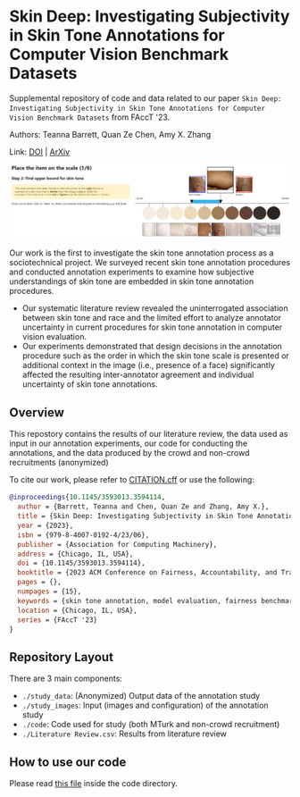 # Skin Deep: Investigating Subjectivity in Skin Tone Annotations for Computer Vision Benchmark Datasets

Supplemental repository of code and data related to our paper `Skin Deep: Investigating Subjectivity in Skin Tone Annotations for Computer Vision Benchmark Datasets` from FAccT '23.

Authors: Teanna Barrett, Quan Ze Chen, Amy X. Zhang

Link: [DOI](https://doi.org/10.1145/3593013.3594114) | [ArXiv](https://arxiv.org/abs/to.be.issued)

![Overview Diagram](https://github.com//Social-Futures-Lab/skin-deep/blob/main/overview.png?raw=true)

Our work is the first to investigate the skin tone annotation process as a sociotechnical project. We surveyed recent skin tone annotation procedures and conducted annotation experiments to examine how subjective understandings of skin tone are embedded in skin tone annotation procedures.
- Our systematic literature review revealed the uninterrogated association between skin tone and race and the limited effort to analyze annotator uncertainty in current procedures for skin tone annotation in computer vision evaluation. 
- Our experiments demonstrated that design decisions in the annotation procedure such as the order in which the skin tone scale is presented or additional context in the image (i.e., presence of a face) significantly affected the resulting inter-annotator agreement and individual uncertainty of skin tone annotations.

## Overview 
This repostory contains the results of our literature review, the data used as input in our annotation experiments, our code for conducting the annotations, and the data produced by the crowd and non-crowd recruitments (anonymized)

To cite our work, please refer to [CITATION.cff](CITATION.cff) or use the 
following:

```bibtex
@inproceedings{10.1145/3593013.3594114,
  author = {Barrett, Teanna and Chen, Quan Ze and Zhang, Amy X.},
  title = {Skin Deep: Investigating Subjectivity in Skin Tone Annotations for Computer Vision Benchmark Datasets},
  year = {2023},
  isbn = {979-8-4007-0192-4/23/06},
  publisher = {Association for Computing Machinery},
  address = {Chicago, IL, USA},
  doi = {10.1145/3593013.3594114},
  booktitle = {2023 ACM Conference on Fairness, Accountability, and Transparency},
  pages = {},
  numpages = {15},
  keywords = {skin tone annotation, model evaluation, fairness benchmark datasets, facial recognition, computer vision},
  location = {Chicago, IL, USA},
  series = {FAccT '23}
}
```

## Repository Layout

There are 3 main components:
- `./study_data`: (Anonymized) Output data of the annotation study
- `./study_images`: Input (images and configuration) of the annotation study
- `./code`: Code used for study (both MTurk and non-crowd recruitment)
- `./Literature Review.csv`: Results from literature review

## How to use our code

Please read [this file](code/README.md) inside the code directory.